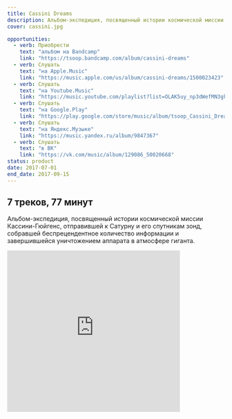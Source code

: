 ```yaml
---
title: Cassini Dreams
description: Альбом-экспедиция, посвященный истории космической миссии Кассини-Гюйгенс
cover: cassini.jpg

opportunities:
  - verb: Приобрести
    text: "альбом на Bandcamp"
    link: "https://tsoop.bandcamp.com/album/cassini-dreams"
  - verb: Слушать
    text: "на Apple.Music"
    link: "https://music.apple.com/us/album/cassini-dreams/1500023423"
  - verb: Слушать
    text: "на Youtube.Music"
    link: "https://music.youtube.com/playlist?list=OLAK5uy_np3dWefMN3gkTgpdhz5FyaInVb3z5-MZk"
  - verb: Слушать
    text: "на Google.Play"
    link: "https://play.google.com/store/music/album/tsoop_Cassini_Dreams?id=Bvjdqwa6kxq3auyxcy5rkdoeaou"
  - verb: Слушать
    text: "на Яндекс.Музыке"
    link: "https://music.yandex.ru/album/9847367"
  - verb: Слушать
    text: "в ВК"
    link: "https://vk.com/music/album/129086_50020668"
status: product
date: 2017-07-01
end_date: 2017-09-15
---
```


## 7 треков, 77 минут

Альбом-экспедиция, посвященный истории космической миссии Кассини-Гюйгенс, отправившей к Сатурну и его спутникам зонд, собравшей беспрецендентное количество информации и завершившейся уничтожением аппарата в атмосфере гиганта.

<iframe style="border: 0; width: 400px; height: 373px;" src="https://bandcamp.com/EmbeddedPlayer/album=3099555767/size=large/bgcol=ffffff/linkcol=0687f5/artwork=small/transparent=true/" seamless><a href="http://tsoop.bandcamp.com/album/cassini-dreams">cassini dreams by tsoop</a></iframe>
